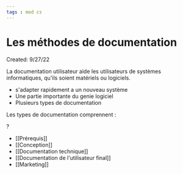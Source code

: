 ```yaml
---
tags : mod cs
---
```

# Les méthodes de documentation
Created: 9/27/22

 La documentation utilisateur aide les utilisateurs de systèmes informatiques, qu'ils soient matériels ou logiciels.
- s'adapter rapidement a un nouveau système 
- Une partie importante du genie logiciel
- Plusieurs types de documentation


Les types de documentation comprennent :

?
- [[Prérequis]]   
- [[Conception]]  
- [[Documentation technique]] 
- [[Documentation de l'utilisateur final]] 
- [[Marketing]] 
<!--SR:!2022-11-27,5,190-->
